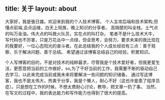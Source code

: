 title: 关于
layout: about
---
大家好，我是張日雄。欢迎来到我的个人技术博客。
个人主攻后端和技术架构,但懂点前端,会点运维，白天上班族，晚上知识的分享者。
高隔壁的叫全栈，土气点的叫万金油，伟大点的叫救火队员，实在点的叫打杂。
笔者不是什么技术大牛，写代码也不厉害，只是万花丛中一点绿，但会思考，会努力，要求未来的我比现在的我要好，一位心态阳光的奋斗者。在此总结我的个人成长经验有三点：善于观察、乐于解决问题、善于总结。
希望通过该博客总结自己的经验，积累知识。

个人写博客的目的，不是对技术的纯粹最求，尽管我是个技术爱好者，但我更爱生活，更愿意把当前的工作做好，so,为了干好当前的工作，我需要不断的驱动自己去学习，以此来完成当前或我未来将要解决一些问题的知识储备。
通过写这博客，我也不是太伟大，热衷于分享，我是个懒人，耐心不好（这也许是患了程序员症）。只是想在工作的时候，不想太费耐心讨论，教导，把文章一扔了事。
当然，在写文的过程中，我的表达能力和写作能力也得到了很大的提高。





